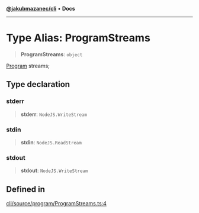 [**@jakubmazanec/cli**](../README.md) • **Docs**

---

# Type Alias: ProgramStreams

> **ProgramStreams**: `object`

[Program](../classes/Program.md) streams;

## Type declaration

### stderr

> **stderr**: `NodeJS.WriteStream`

### stdin

> **stdin**: `NodeJS.ReadStream`

### stdout

> **stdout**: `NodeJS.WriteStream`

## Defined in

[cli/source/program/ProgramStreams.ts:4](https://github.com/jakubmazanec/tools/blob/eb8c22844f0a0aa0874efeab93afc2bd96c269e6/packages/cli/source/program/ProgramStreams.ts#L4)
